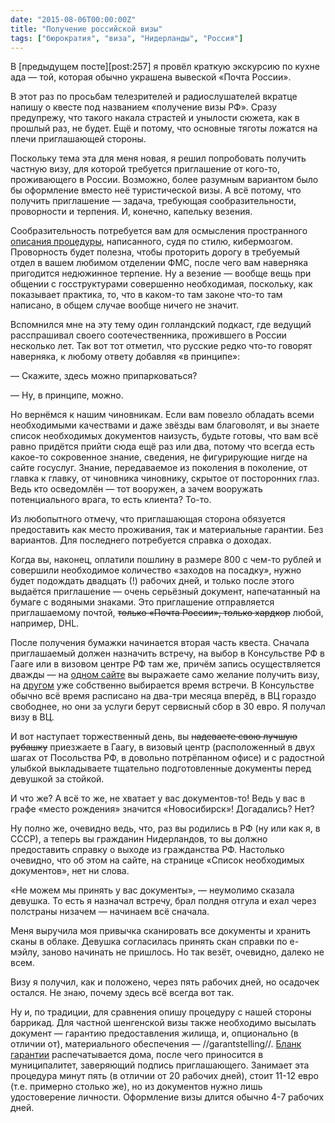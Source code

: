 ```yaml
---
date: "2015-08-06T00:00:00Z"
title: "Получение российской визы"
tags: ["бюрократия", "виза", "Нидерланды", "Россия"]
---
```


В [предыдущем посте][post:257] я провёл краткую экскурсию по кухне ада — той, которая обычно украшена вывеской «Почта России».

В этот раз по просьбам телезрителей и радиослушателей вкратце напишу о квесте под названием «получение визы РФ». Сразу предупрежу, что такого накала страстей и унылости сюжета, как в прошлый раз, не будет. Ещё и потому, что основные тяготы ложатся на плечи приглашающей стороны.

Поскольку тема эта для меня новая, я решил попробовать получить частную визу, для которой требуется приглашение от кого-то, проживающего в России. Возможно, более разумным вариантом было бы оформление вместо неё туристической визы. А всё потому, что получить приглашение — задача, требующая сообразительности, проворности и терпения. И, конечно, капельку везения.

<!--more-->

Сообразительность потребуется вам для осмысления пространного [описания процедуры](http://www.fms.gov.ru/government_services/invitation/), написанного, судя по стилю, кибермозгом. Проворность будет полезна, чтобы проторить дорогу в требуемый отдел в вашем любимом отделении ФМС, после чего вам наверняка пригодится недюжинное терпение. Ну а везение — вообще вещь при общении с госструктурами совершенно необходимая, поскольку, как показывает практика, то, что в каком-то там законе что-то там написано, в общем случае вообще ничего не значит.

Вспомнился мне на эту тему один голландский подкаст, где ведущий расспрашивал своего соотечественника, прожившего в России несколько лет. Так вот тот отметил, что русские редко что-то говорят наверняка, к любому ответу добавляя «в принципе»:

— Скажите, здесь можно припарковаться?

— Ну, в принципе, можно.

Но вернёмся к нашим чиновникам. Если вам повезло обладать всеми необходимыми качествами и даже звёзды вам благоволят, и вы знаете список необходимых документов наизусть, будьте готовы, что вам всё равно придётся прийти сюда ещё раз или два, потому что всегда есть какое-то сокровенное знание, сведения, не фигурирующие нигде на сайте госуслуг. Знание, передаваемое из поколения в поколение, от главка к главку, от чиновника чиновнику, скрытое от посторонних глаз. Ведь кто осведомлён — тот вооружен, а зачем вооружать потенциального врага, то есть клиента? То-то.

Из любопытного отмечу, что приглашающая сторона обязуется предоставить как место проживания, так и материальные гарантии. Без вариантов. Для последнего потребуется справка о доходах.

Когда вы, наконец, оплатили пошлину в размере 800 с чем-то рублей и совершили необходимое количество «заходов на посадку», нужно будет подождать двадцать (!) рабочих дней, и только после этого выдаётся приглашение — очень серьёзный документ, напечатанный на бумаге с водяными знаками. Это приглашение отправляется приглашаемому почтой, ~~только «Почта России», только хардкор~~ любой, например, DHL.

После получения бумажки начинается вторая часть квеста. Сначала приглашаемый должен назначить встречу, на выбор в Консульстве РФ в Гааге или в визовом центре РФ там же, причём запись осуществляется дважды — на [одном сайте](https://visa.kdmid.ru/PetitionChoice.aspx) вы выражаете само желание получить визу, на [другом](http://www.vhs-nederland.com/sign.up.php?lang=ru&step1=1) уже собственно выбирается время встречи. В Консульстве обычно всё время расписано на два-три месяца вперёд, в ВЦ гораздо свободнее, но они за услуги берут сервисный сбор в 30 евро. Я получал визу в ВЦ.

И вот наступает торжественный день, вы ~~надеваете свою лучшую рубашку~~ приезжаете в Гаагу, в визовый центр (расположенный в двух шагах от Посольства РФ, в довольно потрёпанном офисе) и с радостной улыбкой выкладываете тщательно подготовленные документы перед девушкой за стойкой.

И что же? А всё то же, не хватает у вас документов-то! Ведь у вас в графе «место рождения» значится «Новосибирск»! Догадались? Нет?

Ну полно же, очевидно ведь, что, раз вы родились в РФ (ну или как я, в СССР), а теперь вы гражданин Нидерландов, то вы должно предоставить справку о выходе из гражданства РФ. Настолько очевидно, что об этом на сайте, на странице «Список необходимых документов», нет ни слова.

«Не можем мы принять у вас документы», — неумолимо сказала девушка. То есть я назначал встречу, брал полдня отгула и ехал через полстраны низачем — начинаем всё сначала.

Меня выручила моя привычка сканировать все документы и хранить сканы в облаке. Девушка согласилась принять скан справки по е-мэйлу, заново начинать не пришлось. Но так везёт, очевидно, далеко не всем.

Визу я получил, как и положено, через пять рабочих дней, но осадочек остался. Не знаю, почему здесь всё всегда вот так.

Ну и, по традиции, для сравнения опишу процедуру с нашей стороны баррикад. Для частной шенгенской визы также необходимо высылать документ — гарантию предоставления жилища, и, опционально (в отличии от), материального обеспечения — //garantstelling//. [Бланк гарантии](https://ind.nl/EN/documents/1310.pdf) распечатывается дома, после чего приносится в муниципалитет, заверяющий подпись приглашающего. Занимает эта процедура минут пять (в отличии от 20 рабочих дней), стоит 11-12 евро (т.е. примерно столько же), но из документов нужно лишь удостоверение личности. Оформление визы длится обычно 4-7 рабочих дней.
